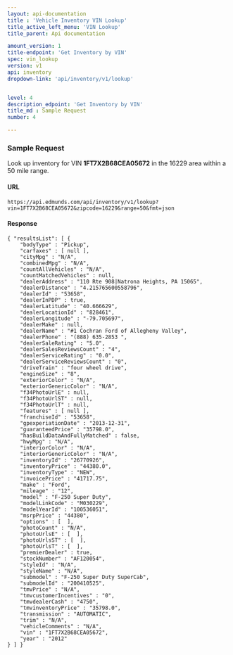 ```yaml
---
layout: api-documentation
title : 'Vehicle Inventory VIN Lookup'
title_active_left_menu: 'VIN Lookup'
title_parent: Api documentation

amount_version: 1
title-endpoint: 'Get Inventory by VIN'
spec: vin_lookup
version: v1
api: inventory
dropdown-link: 'api/inventory/v1/lookup'


level: 4
description_edpoint: 'Get Inventory by VIN'
title_md : Sample Request
number: 4

---
```



### Sample Request

Look up inventory for VIN **1FT7X2B68CEA05672** in the 16229 area within a 50 mile range.

#### URL

	https://api.edmunds.com/api/inventory/v1/lookup?vin=1FT7X2B68CEA05672&zipcode=16229&range=50&fmt=json
	
#### Response

	{ "resultsList": [ { 
		"bodyType" : "Pickup",
		"carfaxes" : [ null ],
		"cityMpg" : "N/A",
		"combinedMpg" : "N/A",
		"countAllVehicles" : "N/A",
		"countMatchedVehicles" : null,
		"dealerAddress" : "110 Rte 908|Natrona Heights, PA 15065",
		"dealerDistance" : "4.215765600558796",
		"dealerId" : "53658",
		"dealerInPDP" : true,
		"dealerLatitude" : "40.666629",
		"dealerLocationId" : "828461",
		"dealerLongitude" : "-79.705697",
		"dealerMake" : null,
		"dealerName" : "#1 Cochran Ford of Allegheny Valley",
		"dealerPhone" : "(888) 635-2853 ",
		"dealerSaleRating" : "5.0",
		"dealerSalesReviewsCount" : "4",
		"dealerServiceRating" : "0.0",
		"dealerServiceReviewsCount" : "0",
		"driveTrain" : "four wheel drive",
		"engineSize" : "8",
		"exteriorColor" : "N/A",
		"exteriorGenericColor" : "N/A",
		"f34PhotoUrlE" : null,
		"f34PhotoUrlST" : null,
		"f34PhotoUrlT" : null,
		"features" : [ null ],
		"franchiseId" : "53658",
		"gpexperiationDate" : "2013-12-31",
		"guaranteedPrice" : "35798.0",
		"hasBuildDataAndFullyMatched" : false,
		"hwyMpg" : "N/A",
		"interiorColor" : "N/A",
		"interiorGenericColor" : "N/A",
		"inventoryId" : "26770926",
		"inventoryPrice" : "44380.0",
		"inventoryType" : "NEW",
		"invoicePrice" : "41717.75",
		"make" : "Ford",
		"mileage" : "12",
		"model" : "F-250 Super Duty",
		"modelLinkCode" : "M030229",
		"modelYearId" : "100536051",
		"msrpPrice" : "44380",
		"options" : [  ],
		"photoCount" : "N/A",
		"photoUrlsE" : [  ],
		"photoUrlsST" : [  ],
		"photoUrlsT" : [  ],
		"premierDealer" : true,
		"stockNumber" : "AF120054",
		"styleId" : "N/A",
		"styleName" : "N/A",
		"submodel" : "F-250 Super Duty SuperCab",
		"submodelId" : "200410525",
		"tmvPrice" : "N/A",
		"tmvcustomerIncentives" : "0",
		"tmvdealerCash" : "4750",
		"tmvinventoryPrice" : "35798.0",
		"transmission" : "AUTOMATIC",
		"trim" : "N/A",
		"vehicleComments" : "N/A",
		"vin" : "1FT7X2B68CEA05672",
		"year" : "2012"
	} ] }